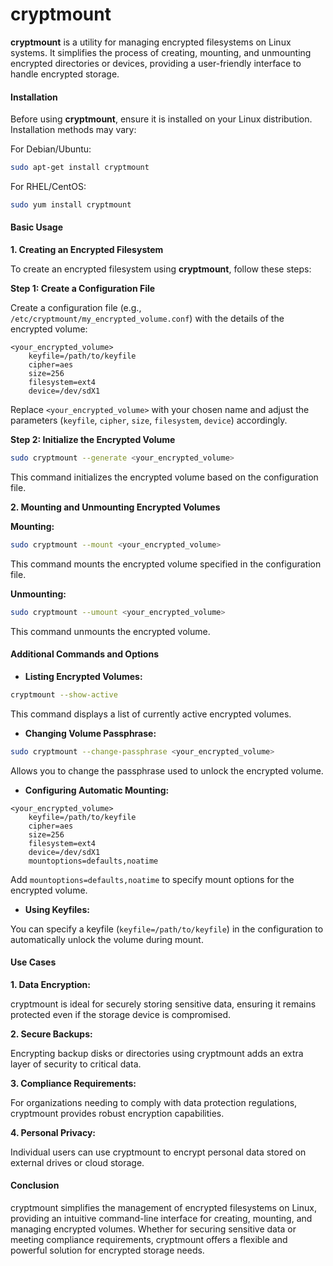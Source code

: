 # cryptmount

**cryptmount** is a utility for managing encrypted filesystems on Linux systems. It simplifies the process of creating, mounting, and unmounting encrypted directories or devices, providing a user-friendly interface to handle encrypted storage.

#### Installation
Before using **cryptmount**, ensure it is installed on your Linux distribution. Installation methods may vary:

For Debian/Ubuntu:
```bash
sudo apt-get install cryptmount
```

For RHEL/CentOS:
```bash
sudo yum install cryptmount
```

#### Basic Usage

**1. Creating an Encrypted Filesystem**

To create an encrypted filesystem using **cryptmount**, follow these steps:

**Step 1: Create a Configuration File**

Create a configuration file (e.g., `/etc/cryptmount/my_encrypted_volume.conf`) with the details of the encrypted volume:

```plaintext
<your_encrypted_volume>
    keyfile=/path/to/keyfile
    cipher=aes
    size=256
    filesystem=ext4
    device=/dev/sdX1
```

Replace `<your_encrypted_volume>` with your chosen name and adjust the parameters (`keyfile`, `cipher`, `size`, `filesystem`, `device`) accordingly.

**Step 2: Initialize the Encrypted Volume**

```bash
sudo cryptmount --generate <your_encrypted_volume>
```

This command initializes the encrypted volume based on the configuration file.

**2. Mounting and Unmounting Encrypted Volumes**

**Mounting:**

```bash
sudo cryptmount --mount <your_encrypted_volume>
```

This command mounts the encrypted volume specified in the configuration file.

**Unmounting:**

```bash
sudo cryptmount --umount <your_encrypted_volume>
```

This command unmounts the encrypted volume.

#### Additional Commands and Options

- **Listing Encrypted Volumes:**

```bash
cryptmount --show-active
```

This command displays a list of currently active encrypted volumes.

- **Changing Volume Passphrase:**

```bash
sudo cryptmount --change-passphrase <your_encrypted_volume>
```

Allows you to change the passphrase used to unlock the encrypted volume.

- **Configuring Automatic Mounting:**

```plaintext
<your_encrypted_volume>
    keyfile=/path/to/keyfile
    cipher=aes
    size=256
    filesystem=ext4
    device=/dev/sdX1
    mountoptions=defaults,noatime
```

Add `mountoptions=defaults,noatime` to specify mount options for the encrypted volume.

- **Using Keyfiles:**

You can specify a keyfile (`keyfile=/path/to/keyfile`) in the configuration to automatically unlock the volume during mount.

#### Use Cases

**1. Data Encryption:**

cryptmount is ideal for securely storing sensitive data, ensuring it remains protected even if the storage device is compromised.

**2. Secure Backups:**

Encrypting backup disks or directories using cryptmount adds an extra layer of security to critical data.

**3. Compliance Requirements:**

For organizations needing to comply with data protection regulations, cryptmount provides robust encryption capabilities.

**4. Personal Privacy:**

Individual users can use cryptmount to encrypt personal data stored on external drives or cloud storage.

#### Conclusion

cryptmount simplifies the management of encrypted filesystems on Linux, providing an intuitive command-line interface for creating, mounting, and managing encrypted volumes. Whether for securing sensitive data or meeting compliance requirements, cryptmount offers a flexible and powerful solution for encrypted storage needs.
